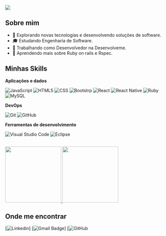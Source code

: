 ![](https://komarev.com/ghpvc/?username=Joao-VictorCm&color=006bed)

## Sobre mim

- 🤔 Explorando novas tecnologias e desenvolvendo soluções de software.
- 🎓 Estudando Engenharia de Software.
- 💼 Trabalhando como Desenvolvedor na Desenvolveme.
- 🌱 Aprendendo mais sobre Ruby on rails e Rspec.

## Minhas Skills

**Aplicações e dados**

![JavaScript](https://img.shields.io/badge/-JavaScript-333333?style=flat&logo=javascript)
![HTML5](https://img.shields.io/badge/-HTML5-333333?style=flat&logo=HTML5)
![CSS](https://img.shields.io/badge/-CSS-333333?style=flat&logo=CSS3&logoColor=1572B6)
![Bootstrp](https://img.shields.io/badge/-Bootstrap-333333?style=flat&logo=Bootstrap)
![React](https://img.shields.io/badge/-React-333333?style=flat&logo=react)
![React Native](https://img.shields.io/badge/-React%20Native-333333?style=flat&logo=react)
![Ruby](https://img.shields.io/badge/-Ruby-333333?style=flat&logo=ruby)
![MySQL](https://img.shields.io/badge/-MySQL-333333?style=flat&logo=mysql)


**DevOps**

![Git](https://img.shields.io/badge/-Git-333333?style=flat&logo=git)
![GitHub](https://img.shields.io/badge/-GitHub-333333?style=flat&logo=github)


**Ferramentas de desenvolvimento**

![Visual Studio Code](https://img.shields.io/badge/-Visual%20Studio%20Code-333333?style=flat&logo=visual-studio-code&logoColor=007ACC)
![Eclipse](https://img.shields.io/badge/-Eclipse-333333?style=flat&logo=eclipse-ide&logoColor=2C2255)

<br/>

<a href="https://github.com/Joao-VictorCm" title="Perfil do Joao">
  <img height="180em" src="https://github-readme-stats.vercel.app/api?username=Joao-VictorCm&theme=dracula&show_icons=true" /> 
  <img height="180em" src="https://github-readme-stats.vercel.app/api/top-langs/?username=Joao-VictorCm&layout=compact&hide_border=true&theme=dracula&show" />
</a>

## Onde me encontrar

[![Linkedin](https://img.shields.io/badge/-Joao-blue?style=flat-square&logo=Linkedin&logoColor=white&link=www.linkedin.com/in/joao-victorcm-dev)]
[![Gmail Badge](https://img.shields.io/badge/-castilhosjoao16@gmail.com-006bed?style=flat-square&logo=Gmail&logoColor=white&link=mailto:castilhosjoao16@gmail.com)]
[![GitHub](https://img.shields.io/github/followers/Joao-VictorCm?label=follow&style=social)

